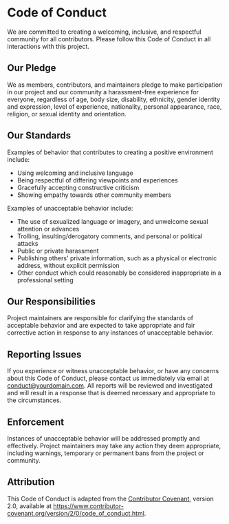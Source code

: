 # Code of Conduct

We are committed to creating a welcoming, inclusive, and respectful community for all contributors. Please follow this Code of Conduct in all interactions with this project.

## Our Pledge

We as members, contributors, and maintainers pledge to make participation in our project and our community a harassment-free experience for everyone, regardless of age, body size, disability, ethnicity, gender identity and expression, level of experience, nationality, personal appearance, race, religion, or sexual identity and orientation.

## Our Standards

Examples of behavior that contributes to creating a positive environment include:
- Using welcoming and inclusive language
- Being respectful of differing viewpoints and experiences
- Gracefully accepting constructive criticism
- Showing empathy towards other community members

Examples of unacceptable behavior include:
- The use of sexualized language or imagery, and unwelcome sexual attention or advances
- Trolling, insulting/derogatory comments, and personal or political attacks
- Public or private harassment
- Publishing others' private information, such as a physical or electronic address, without explicit permission
- Other conduct which could reasonably be considered inappropriate in a professional setting

## Our Responsibilities

Project maintainers are responsible for clarifying the standards of acceptable behavior and are expected to take appropriate and fair corrective action in response to any instances of unacceptable behavior.

## Reporting Issues

If you experience or witness unacceptable behavior, or have any concerns about this Code of Conduct, please contact us immediately via email at [conduct@yourdomain.com](mailto:conduct@yourdomain.com). All reports will be reviewed and investigated and will result in a response that is deemed necessary and appropriate to the circumstances.

## Enforcement

Instances of unacceptable behavior will be addressed promptly and effectively. Project maintainers may take any action they deem appropriate, including warnings, temporary or permanent bans from the project or community.

## Attribution

This Code of Conduct is adapted from the [Contributor Covenant](https://www.contributor-covenant.org/), version 2.0, available at https://www.contributor-covenant.org/version/2/0/code_of_conduct.html.
